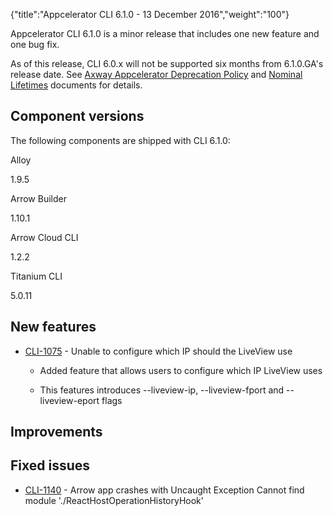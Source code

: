 {"title":"Appcelerator CLI 6.1.0 - 13 December 2016","weight":"100"}

Appcelerator CLI 6.1.0 is a minor release that includes one new feature and one bug fix.

As of this release, CLI 6.0.x will not be supported six months from 6.1.0.GA's release date. See [Axway Appcelerator Deprecation Policy](/docs/appc/AMPLIFY_Appcelerator_Services_Overview/Axway_Appcelerator_Deprecation_Policy/) and [Nominal Lifetimes](/docs/appc/AMPLIFY_Appcelerator_Services_Overview/Axway_Appcelerator_Product_Lifecycle/#NominalLifetimes) documents for details.

## Component versions

The following components are shipped with CLI 6.1.0:

Alloy

1.9.5

Arrow Builder

1.10.1

Arrow Cloud CLI

1.2.2

Titanium CLI

5.0.11

## New features

* [CLI-1075](https://jira.appcelerator.org/browse/CLI-1075) - Unable to configure which IP should the LiveView use

  * Added feature that allows users to configure which IP LiveView uses

  * This features introduces --liveview-ip, --liveview-fport and --liveview-eport flags


## Improvements

## Fixed issues

* [CLI-1140](https://jira.appcelerator.org/browse/CLI-1140) - Arrow app crashes with Uncaught Exception Cannot find module './ReactHostOperationHistoryHook'
